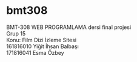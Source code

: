 # bmt308
BMT-308 WEB PROGRAMLAMA dersi final projesi <br>
Grup 15 <br>
Konu: Film Dizi İzleme Sitesi <br>
161816010 Yiğit İhsan Balbaşı <br>
171816041 Esma Özbey
